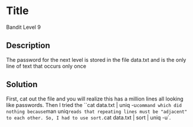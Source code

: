 # Title
Bandit Level 9

## Description
The password for the next level is stored in the file data.txt and is the only line of text that occurs only once

## Solution
First, cat out the file and you will realize this has a million lines all looking like passwords. Then I tried the ``cat data.txt | uniq -u` command which did nothing because `man uniq` reads that repeating lines must be "adjacent" to each other. So, I had to use sort. `cat data.txt | sort | uniq -u`.
